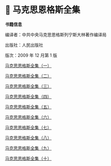 # 🤯 马克思恩格斯全集

**书籍信息**

编译者：中共中央马克思恩格斯列宁斯大林著作编译局

出版社：人民出版社

版次：2009 年 12 月第 1 版

[马克思恩格斯全集（一）](https://www.123684.com/s/NwluVv-Emeqh)

[马克思恩格斯全集（二）](https://www.123684.com/s/NwluVv-kmeqh)

[马克思恩格斯全集（三）](https://www.123684.com/s/NwluVv-omeqh)

[马克思恩格斯全集（四）](https://www.123684.com/s/NwluVv-mmeqh)

[马克思恩格斯全集（五）](https://www.123684.com/s/NwluVv-1meqh)

[马克思恩格斯全集（六）](https://www.123684.com/s/NwluVv-4meqh)

[马克思恩格斯全集（七）](https://www.123684.com/s/NwluVv-pmeqh)

[马克思恩格斯全集（八）](https://www.123684.com/s/NwluVv-fmeqh)

[马克思恩格斯全集（九）](https://www.123684.com/s/NwluVv-ameqh)

[马克思恩格斯全集（十）](https://www.123684.com/s/NwluVv-Bmeqh)
<br>
<br>
